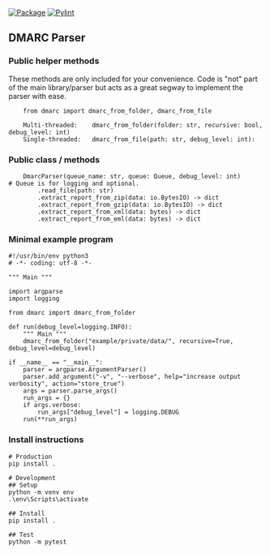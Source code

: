 [![Package](https://github.com/andersnauman/dmarc-parser/actions/workflows/python-package.yml/badge.svg)](https://github.com/andersnauman/dmarc-parser/actions/workflows/python-package.yml) [![Pylint](https://github.com/andersnauman/dmarc-parser/actions/workflows/pylint.yml/badge.svg)](https://github.com/andersnauman/dmarc-parser/actions/workflows/pylint.yml)
## DMARC Parser
### Public helper methods
These methods are only included for your convenience. Code is "not" part of the main library/parser but acts as a great segway to implement the parser with ease.
```
    from dmarc import dmarc_from_folder, dmarc_from_file

    Multi-threaded:    dmarc_from_folder(folder: str, recursive: bool, debug_level: int)
    Single-threaded:   dmarc_from_file(path: str, debug_level: int):
```

### Public class / methods
```
    DmarcParser(queue_name: str, queue: Queue, debug_level: int)        # Queue is for logging and optional. 
        .read_file(path: str)
        .extract_report_from_zip(data: io.BytesIO) -> dict
        .extract_report_from_gzip(data: io.BytesIO) -> dict
        .extract_report_from_xml(data: bytes) -> dict
        .extract_report_from_eml(data: bytes) -> dict
```

### Minimal example program
```
#!/usr/bin/env python3
# -*- coding: utf-8 -*-

""" Main """

import argparse
import logging

from dmarc import dmarc_from_folder

def run(debug_level=logging.INFO):
    """ Main """
    dmarc_from_folder("example/private/data/", recursive=True, debug_level=debug_level)

if __name__ == "__main__":
    parser = argparse.ArgumentParser()
    parser.add_argument("-v", "--verbose", help="increase output verbosity", action="store_true")
    args = parser.parse_args()
    run_args = {}
    if args.verbose:
        run_args["debug_level"] = logging.DEBUG
    run(**run_args)
```

### Install instructions
```
# Production
pip install .

# Development
## Setup
python -m venv env
.\env\Scripts\activate

## Install
pip install .

## Test
python -m pytest
```